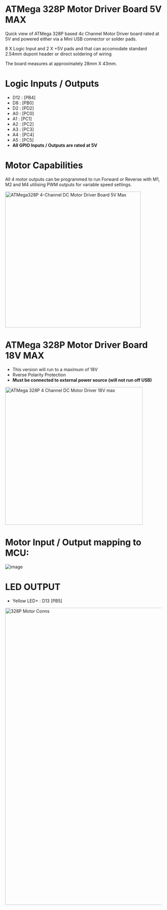 # ATMega 328P Motor Driver Board 5V MAX

Quick view of ATMega 328P based 4c Channel Motor Driver board rated at 5V and powered either via a Mini USB connector or solder pads.

8 X Logic Input and 2 X +5V pads and that can accomodate standard 2.54mm dupont header or direct soldering of wiring

The board measures at approximately 28mm X 43mm.

# Logic Inputs / Outputs

* D12 : [PB4]
* D8  : [PB0]
* D2  : [PD2]
* A0  : [PC0]
* A1  : [PC1]
* A2  : [PC2]
* A3  : [PC3]
* A4  : [PC4]
* A5  : [PC5]
* **All GPIO Inputs / Outputs are rated at 5V**

# Motor Capabilities

All 4 motor outputs can be programmed to run Forward or Reverse with M1, M2 and M4 utilising PWM outputs for variable speed settings.

<img width="436" alt="ATMega328P 4-Channel DC Motor Driver Board 5V Max" src="https://github.com/gxdeange/ATMega-328P-DC-Motor-Driver-Board/assets/57690555/f7792abf-aafd-40cb-ab8f-1357dd98cb15">

# ATMega 328P Motor Driver Board 18V MAX

* This version will run to a maximum of 18V
* Rverse Polarity Protection
* **Must be connected to external power source (will not run off USB)**
  
<img width="442" alt="ATMega 328P 4 Channel DC Motor Driver 18V max" src="https://github.com/gxdeange/ATMega-328P-DC-Motor-Driver-Board/assets/57690555/5e9df128-11e6-4c8c-9b74-a4055a8b05b5">

# Motor Input / Output mapping to MCU:

![image](https://github.com/gxdeange/ATMega-328P-Brushed-DC-Motor-Driver-Board/assets/57690555/6861bb0c-10ee-48df-b62a-1dfe73c82aee)

# LED OUTPUT

* Yellow LED+ : D13 [PB5]

<img width="953" alt="328P Motor Conns" src="https://github.com/gxdeange/ATMega-328P-Motor-Driver-Board/assets/57690555/9786955a-5d9a-4359-9931-f27c76479d78">
